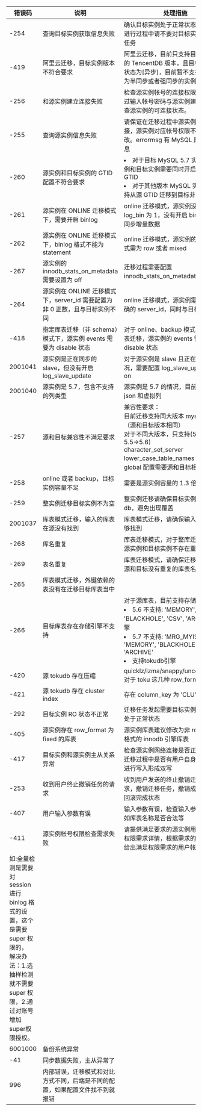 |错误码|	说明	|处理措施|
|---------|--------|----------|
| -254 |查询目标实例获取信息失败|确认目标实例处于正常状态，迁移任务进行过程中请不要对目标实例并发其他任务|
|-419  |阿里云迁移，目标实例版本不符合要求|阿里云迁移，目前只支持目标实例 5.6 的 TencentDB 版本，且目标实例同步状态为[异步]，目前暂不支持目标实例为半同步或者强同步的实例|
|-256  |和源实例建立连接失败|检查源实例帐号的连接权限，确保可通过输入帐号密码与源实例建立连接，检查源实例的可连接状态。|
|-255 |查询源实例信息失败|请保证在迁移过程中源实例可正常连接，源实例对应帐号权限不要进行修改。errormsg 有 MySQL 原生报错信息|
|-260 |源实例和目标实例的 GTID 配置不符合要求|<li>对于目标 MySQL 5.7 实例，源实例和目标实例需要同时开启或者关闭 GTID <li>对于其他版本 MySQL 实例，不支持从源 GTID 迁移到目标非 GTID|
|-261| 源实例在 ONLINE 迁移模式下，需要开启 binlog|online 迁移模式，源实例没有设置 log_bin 为 1，没有开启 binlog，无法同步增量数据|
|-262 |源实例在 ONLINE 迁移模式下，binlog 格式不能为 statement|online 迁移模式，源实例的 binlog 格式需为 row 或者 mixed|
|-267 |源实例的 innodb_stats_on_metadata 需要设置为 off|迁移过程需要配置 innodb_stats_on_metadata 为 off|
|-264 |源实例在 ONLINE 迁移模式下，server_id 需要配置为非 0 正数，且与目标实例不同|online 迁移模式，源实例需要配置正确的 server_id，同时与目标实例不同|
|-418 |指定库表迁移（非 schema）模式下，源实例 events 需要为 disable 状态|对于 online、backup 模式下的指定库表迁移，源实例的 events 需要配置为disable 状态|
|2001041 |源实例是正在同步的 slave，但没有开启 log_slave_update|对于源实例是 slave 且正在同步的情况，需要配置 log_slave_updates 为 on|
|2001040 |源实例是 5.7，包含不支持的列类型|源实例是 5.7 的情况，目前不支持 json 和虚拟列|
|-257 |源和目标兼容性不满足要求|兼容性要求： <br>目前迁移支持同大版本 mysql 迁移（源和目标版本相同） <br>对于不同大版本，只支持(5.1->5.5, 5.5->5.6)<br>character_set_server lower_case_table_names 这两个 global 配置需要源和目标相同|
|-258 |online 或者 backup，目标实例容量不足|需要是源实例容量的 1.3 倍以上|
|-259 |整实例迁移目标实例不为空|整实例迁移请确保目标实例没有用户 db，避免出现覆盖|
|2001037 |库表模式迁移，输入的库表在源没有找到|库表模式迁移，请确保输入库表在源能够找到|
|-268 |库名重复|库表迁移模式，对于整库迁移，请确保源实例和目标实例不存在重复的库表|
|-269| 表名重复|库表迁移模式，请确保迁移目标库表在源和目标没有重复的库表名|
|-265| 库表模式迁移，外键依赖的表没有在迁移目标库表当中|<br>|
|-266 |目标库表存在存储引擎不支持|对于源库表，目前支持存储引擎：<li>5.6 不支持: 'MEMORY', 'BLACKHOLE', 'CSV', 'ARCHIVE' 引擎 <li>5.7 不支持: 'MRG_MYISAM', 'MEMORY', 'BLACKHOLE', 'CSV', 'ARCHIVE'<li>支持tokudb引擎|
|-420| 源 tokudb 存在压缩|quicklz/lzma/snappy/uncompressed 对于 toku 这几种 row_format 不支持|
|-421 |源 tokudb 存在 cluster index|存在 column_key 为 'CLU' 的表|
|-292 |目标实例 RO 状态不正常|迁移任务发起需要目标实例RW和RO均处于正常状态|
|-405 |源实例存在 row_format 为 fixed 的库表|源实例库表建议修改为非 row_format 格式的 innodb 引擎库表|
|-417 |目标实例和源实例主从关系异常|检查源实例网络连接是否正常，检查在迁移过程中是否有用户自身对目标实例进行写入形成双写 |
|-253 |收到用户终止撤销任务的请求|收到用户发送的终止撤销迁移任务的请求，撤销迁移任务，撤销成功任务进入回滚完成状态|
|-407 |用户输入参数有误|输入参数有误，检查输入参数格式，例如库表名称是否合法等|
|-411 |源实例帐号权限检查需求失败 | 请提供满足要求的源实例用户帐号权限权限需求详情，根据需求的任务配置，给出满足权限需求的用户帐号。
如:全量检测是需要对 session 进行 binlog 格式的设置，这个是需要 super 权限的，<br>解决办法：1.选抽样检测就不需要 super 权限，2.通过对账号增加super权限授权。|
|6001000|备份系统异常|<br>|
|-41 |同步数据失败，主从异常了|<br>|
|996|内部错误，迁移模式和对比方式不同，后端是不同的配置，如果配置文件找不到就报错|<br>|

